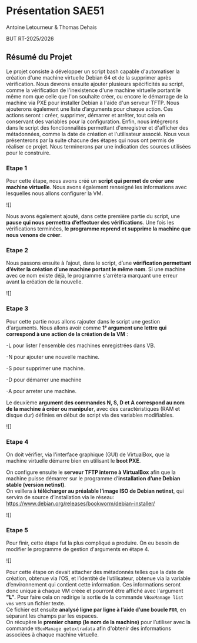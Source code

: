 # Présentation SAE51

Antoine Letourneur & Thomas Dehais

BUT RT-2025/2026

## Résumé du Projet

Le projet consiste à développer un script bash capable d'automatiser la création d'une machine virtuelle Debian 64 et de la supprimer après vérification.
Nous devrons ensuite ajouter plusieurs spécificités au script, comme la vérification de l'inexistence d'une machine virtuelle portant le même nom que celle que l'on souhaite créer, ou encore le démarrage de la machine via PXE pour installer Debian à l'aide d'un serveur TFTP.
Nous ajouterons également une liste d’arguments pour chaque action. Ces actions seront : créer, supprimer, démarrer et arrêter, tout cela en conservant des variables pour la configuration.
Enfin, nous intégrerons dans le script des fonctionnalités permettant d'enregistrer et d'afficher des métadonnées, comme la date de création et l'utilisateur associé.
Nous vous présenterons par la suite chacune des étapes qui nous ont permis de réaliser ce projet.
Nous terminerons par une indication des sources utilisées pour le construire.

### Etape 1

Pour cette étape, nous avons créé un **script qui permet de créer une machine virtuelle**.
Nous avons également renseigné les informations avec lesquelles nous allons configurer la VM.

![]

Nous avons également ajouté, dans cette première partie du script, une **pause qui nous permettra d’effectuer des vérifications**.
Une fois les vérifications terminées, **le programme reprend et supprime la machine que nous venons de créer**.

### Etape 2 

Nous passons ensuite à l’ajout, dans le script, d’une **vérification permettant d’éviter la création d’une machine portant le même nom**.
Si une machine avec ce nom existe déjà, le programme s'arrètera marquant une erreur avant la création de la nouvelle.

![]

### Etape 3

Pour cette partie nous allons rajouter dans le script une gestion d'arguments.
Nous allons avoir comme  **1° argument une lettre qui correspond à une action de la création de la VM** :

-L pour lister l'ensemble des machines enregistrées dans VB.

-N pour ajouter une nouvelle machine.

-S pour supprimer une machine.

-D pour démarrer une machine 

-A pour arreter une machine.


Le deuxième **argument des commandes N, S, D et A correspond au nom de la machine à créer ou manipuler**, avec des caractéristiques (RAM et disque dur) définies en début de script via des variables modifiables.

![]

### Etape 4

On doit vérifier, via l'interface graphique (GUI) de VirtualBox, que la machine virtuelle démarre bien en utilisant le **boot PXE**.

On configure ensuite le **serveur TFTP interne à VirtualBox** afin que la machine puisse démarrer sur le programme d’**installation d’une Debian stable (version netinst)**.  
On veillera à **télécharger au préalable l’image ISO de Debian netinst**, qui servira de source d’installation via le réseau: https://www.debian.org/releases/bookworm/debian-installer/

![]

### Etape 5

Pour finir, cette étape fut la plus compliqué a produire. On eu besoin de modifier le programme de gestion d'arguments en étape 4.

![]

Pour cette étape on devait attacher des métadonnés telles que la date de création, obtenue via l’OS, et l’identité de l’utilisateur, obtenue via
la variable d’environnement qui contient cette information. Ces informations seront donc unique à chaque VM créée et pourront être affiché avec l'argument **"L"**.
Pour faire cela on redirige la sortie de la commande `VBoxManage list vms` vers un fichier texte.  
Ce fichier est ensuite **analysé ligne par ligne à l’aide d’une boucle `FOR`**, en séparant les champs par les espaces.  
On récupère le **premier champ (le nom de la machine)** pour l’utiliser avec la commande `VBoxManage getextradata` afin d'obtenir des informations associées à chaque machine virtuelle.



